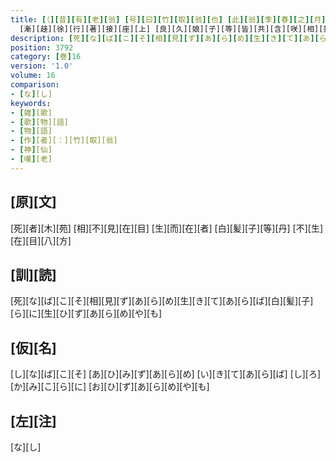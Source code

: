 ```yaml
---
title: [（][昔][有][老][翁] [号][曰][竹][取][翁][也] [此][翁][季][春][之][月][登][丘][遠][望] [忽][値][煮][羮][之][九][箇][女][子][也] [百][嬌][無][儔][花][容][無][止] [于][時][娘][子][等][呼][老][翁][嗤][曰] [叔][父][来][乎] [吹][此][燭][火][也] [於][是][翁][曰][唯]<[々]>
  [漸][趍][徐][行][著][接][座][上] [良][久][娘][子][等][皆][共][含][咲][相][推][譲][之][曰] [阿][誰][呼][此][翁][哉][尓][乃][竹][取][翁][謝][之][曰] [非][慮][之][外][偶][逢][神][仙] [迷][惑][之][心][無][敢][所][禁] [近][狎][之][罪][希][贖][以][歌] [即][作][歌][一][首][[并][短][歌]][）][反][歌][二][首]
description: [死][な][ば][こ][そ][相][見][ず][あ][ら][め][生][き][て][あ][ら][ば][白][髪][子][ら][に][生][ひ][ず][あ][ら][め][や][も]
position: 3792
category: [巻]16
version: '1.0'
volume: 16
comparison:
- [な][し]
keywords:
- [雑][歌]
- [歌][物][語]
- [物][語]
- [作][者][：][竹][取][翁]
- [神][仙]
- [嘆][老]
---
```


## [原][文]

[死][者][木][苑] [相][不][見][在][目] [生][而][在][者] [白][髪][子][等][丹] [不][生][在][目][八][方]

## [訓][読]

[死][な][ば][こ][そ][相][見][ず][あ][ら][め][生][き][て][あ][ら][ば][白][髪][子][ら][に][生][ひ][ず][あ][ら][め][や][も]

## [仮][名]

[し][な][ば][こ][そ] [あ][ひ][み][ず][あ][ら][め] [い][き][て][あ][ら][ば] [し][ろ][か][み][こ][ら][に] [お][ひ][ず][あ][ら][め][や][も]

## [左][注]

[な][し]
